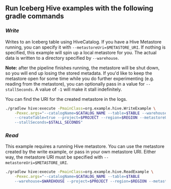 ## Run Iceberg Hive examples with the following gradle commands

### _Write_

Writes to an Iceberg table using HiveCatalog. If you have a Hive Metastore running, 
you can specify it with `--metastoreUri=$METASTORE_URI`. If nothing  is specified, this example will spin
up a local metastore for you. The actual data is written to a directory specified by `--warehouse`.

**Note:** after the pipeline finishes running, the metastore will be shut down, so you will
end up losing the stored metadata. If you'd like to keep the metastore open for some time while you
do further experimenting (e.g. reading from the metastore), you can optionally pass in a value for `--stallSeconds`.
A value of `-1` will make it stall indefinitely. 

You can find the URI for the created metastore in the logs. 

```bash
./gradlew hive:execute -PmainClass=org.example.hive.WriteExample \
    -Pexec.args="--catalogName=$CATALOG_NAME --table=$TABLE --warehouse=$WAREHOUSE
    --createTable=true --project=$PROJECT --region=$REGION --metastoreUri=$METASTORE_URI
    --stallSeconds=$STALL_SECONDS"
```
### _Read_

This example requires a running Hive metastore. You can use the metastore created by the write example, or
pass in your own metastore URI. Either way, the metastore URI must be specified with `--metastoreUri=$METASTORE_URI`.

```bash
./gradlew hive:execute -PmainClass=org.example.hive.ReadExample \
    -Pexec.args="--catalogName=$CATALOG_NAME --table=$TABLE 
    --warehouse=$WAREHOUSE --project=$PROJECT --region=$REGION --metastoreUri=$METASTORE_URI"
```
